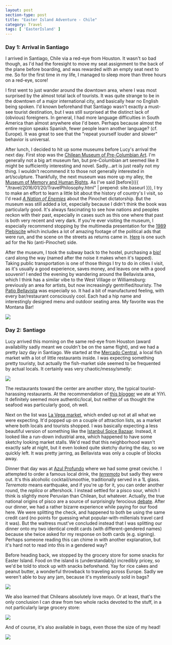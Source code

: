 ```yaml
---
layout: post
section-type: post
title: "Easter Island Adventure - Chile"
category: Travel
tags: [ 'EasterIsland' ]
---
```


### Day 1: Arrival in Santiago

I arrived in Santiago, Chile via a red-eye from Houston. It wasn't so bad though, as
I'd had the foresight to move my seat assignment to the back of the plane before boarding,
and was rewarded with an empty seat next to me. So for the first time in my life,
I managed to sleep more than three hours on a red-eye, score!

I first went to just wander around the downtown area, where I was most
surprised by the almost total lack of tourists. It was quite strange to be in the downtown of a
major international city, and basically hear no English being spoken. I'd known beforehand
that Santiago wasn't exactly a must-see tourist destination, but I was still surprised at
the distinct lack of (obvious) foreigners. In general, I had more language difficulties
in South America than almost anywhere else I'd been. Perhaps because almost the entire
region speaks Spanish, fewer people learn another language? (cf. Europe). 
It was great to see that the "repeat yourself louder and slower" behavior is universal.

After lunch, I decided to hit up some museums before Lucy's arrival the next day.
First stop was the [Chilean Museum of Pre-Columbian Art](http://www.precolombino.cl/en/).
I'm generally not a big art museum fan, but pre-Columbian art seemed like it might be sufficiently
interesting and novel. Sadly...art is just really not my thing. I wouldn't recommend
it to those not generally interested in art/sculpture. 
Thankfully, the next museum was more up my alley, the
[Museum of Memory and Human Rights](https://en.wikipedia.org/wiki/Museum_of_Memory_and_Human_Rights).
As I've said [before]({{ "/travel/2016/01/20/TravelPhilosophy.html" | prepend: site.baseurl }}),
I try to make an effort to learn a little bit about the history of country's I visit, so
I'd read [*A Nation of Enemies*](https://www.goodreads.com/book/show/98416.A_Nation_of_Enemies)
about the Pinochet dictatorship. But the museum was still added a lot, especially because
I didn't think the book was particularly good.
It's always fascinating to see how nations and peoples reckon with their past,
especially in cases such as this one where that past is both very recent and very dark.
If you're ever visiting the museum, I especially recommend stopping by the multimedia presentation
for the [1989 Plebiscite](https://en.wikipedia.org/wiki/Chilean_national_plebiscite,_1988) which
includes a lot of amazing footage of the political ads that were run, and the scene on the streets
as returns came in. [Here](https://www.youtube.com/watch?v=IFAMpW0hPNY) is one such ad for the
No (anti-Pinochet) side.

After the museum, I took the subway back to the hostel, purchasing a
[bip!](http://santiagochile.com/bip-card/) card along the way (named after the noise it makes when it's
tapped). Taking public transportation is one of those things I try to do in cities I visit, as it's
usually a good experience, saves money, and leaves one with a good souvenir!
I ended the evening by wandering around the Bellavista area, which I think has a similar vibe
to the West Village or Williamsburg: previously an area for artists, but now increasingly
gentrified/touristy. The [Patio Bellavista](http://patiobellavista.cl/) was especially so.
It had a bit of manufactured feeling, with every bar/restaurant consciously
cool. Each had a hip name and interestingly designed menu and outdoor seating area. My favorite
was the Montana Bar!

![](https://www.dropbox.com/s/n0x38brzufv3ceo/MVIMG_20171028_190617.jpg?dl=0)

### Day 2: Santiago

Lucy arrived this morning on the same red-eye from Houston (award availability sadly meant we couldn't be
on the same flight), and we had a pretty lazy day in Santiago. We started at the
[Mercado Central](https://www.lonelyplanet.com/chile/santiago/restaurants/mercado-central/a/poi-eat/395981/363286),
a local fish market with a lot of little restaurants inside. I was expecting something pretty touristy,
but actually the fish-market side seemed to be frequented by actual locals. It certainly was very chaotic/messy/smelly:

![](https://www.dropbox.com/s/3a51s2h7sgufj8a/IMG_20171029_122653.jpg?dl=0)

The restaurants toward the center are another story, the typical tourist-harassing restaurants.
At the recommendation of [this blogger](https://www.authenticfoodquest.com/discovering-chilean-seafood-at-the-mercado-central/)
we ate at YiYi. It definitely seemed more authentic/local, but neither of us thought the seafood
was particularly good, oh well.

Next on the list was
[La Vega market](http://santiagotourist.com/shopping-guide-to-la-vega/), which ended up
not at all what we were expecting. It'd popped up on a couple of attraction
lists, as a market where both locals and tourists shopped. I was basically expecting a less
beautiful version of something like the
[Istanbul Spice Bazaar](https://en.wikipedia.org/wiki/Spice_Bazaar).
Instead, it looked like a run-down industrial area, which happened to have some sketchy
looking market stalls. We'd read that this neighborhood wasn't exactly safe
at night, but it even looked quite sketchy during the day, so we quickly left. It was pretty
jarring, as Bellavista was only a couple of blocks away.

Dinner that day was at
[Azul Profundo](https://theculturetrip.com/south-america/chile/articles/the-10-best-restaurants-in-bellavista/)
where we had some great ceviche. I attempted to order a famous local drink, the
[*terremoto*](http://www.southamerica.cl/Chile/Drinks/terremoto.htm)
but sadly they were out. It's this alcoholic cocktail/smoothie, traditionally served in a
1L glass. *Terremoto* means earthquake, and if you're up for it, you can order another
round, the *replica* or aftershock. I instead settled for a pisco sour, which I think
is slightly more Peruvian than Chilean, but whatever. Actually, the true national origins
of pisco are a source of surprisingly ferocious 
[debate](https://theculturetrip.com/south-america/chile/articles/chile-vs-peru-who-really-invented-the-pisco-sour/).
After our dinner, we had a rather bizarre experience while paying for our food here.
We were splitting the check, and happened to both be using the same credit card (no points for guessing what
popular-with-millenials travel card it was). But the waitress must've concluded instead
that I was splitting our dinner onto my two identical credit cards (with different-gendered
names) because she twice asked for my response on both cards (e.g. signing). Perhaps someone reading this can chime in
with another explanation, but it's hard not to read into this in a gendered way?

Before heading back, we stopped by the grocery store for some snacks for Easter Island.
Food on the island is (understandably) incredibly pricey, so we'd be told to stock up
with snacks beforehand. Yay for rice cakes and peanut butter, a wonderful throwback
to traveling across Europe. Sadly we weren't able to buy any jam, because it's mysteriously
sold in bags?

![](https://www.dropbox.com/s/19rugzxh4hqddfv/MVIMG_20171029_163156.jpg?dl=0)

We also learned that Chileans absolutely love mayo. Or at least, that's the only conclusion
I can draw from two whole racks devoted to the stuff, in a not particularly large grocery
store:

![](https://www.dropbox.com/s/umez81sr28o7yb5/IMG_20171028_200539.jpg?dl=0)

And of course, it's also available in bags, even those the size of my head!

![](https://www.dropbox.com/s/c3rytrzdgkqe4e9/MVIMG_20171029_163626.jpg?dl=0)


